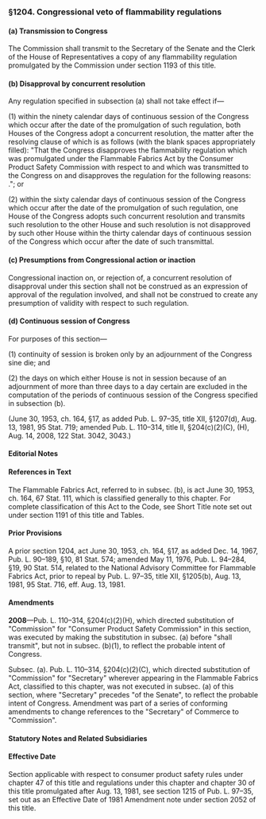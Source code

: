 ### §1204. Congressional veto of flammability regulations ###

#### (a) Transmission to Congress ####

The Commission shall transmit to the Secretary of the Senate and the Clerk of the House of Representatives a copy of any flammability regulation promulgated by the Commission under section 1193 of this title.

#### (b) Disapproval by concurrent resolution ####

Any regulation specified in subsection (a) shall not take effect if—

(1) within the ninety calendar days of continuous session of the Congress which occur after the date of the promulgation of such regulation, both Houses of the Congress adopt a concurrent resolution, the matter after the resolving clause of which is as follows (with the blank spaces appropriately filled): "That the Congress disapproves the flammability regulation which was promulgated under the Flammable Fabrics Act by the Consumer Product Safety Commission with respect to and which was transmitted to the Congress on and disapproves the regulation for the following reasons: ."; or

(2) within the sixty calendar days of continuous session of the Congress which occur after the date of the promulgation of such regulation, one House of the Congress adopts such concurrent resolution and transmits such resolution to the other House and such resolution is not disapproved by such other House within the thirty calendar days of continuous session of the Congress which occur after the date of such transmittal.

#### (c) Presumptions from Congressional action or inaction ####

Congressional inaction on, or rejection of, a concurrent resolution of disapproval under this section shall not be construed as an expression of approval of the regulation involved, and shall not be construed to create any presumption of validity with respect to such regulation.

#### (d) Continuous session of Congress ####

For purposes of this section—

(1) continuity of session is broken only by an adjournment of the Congress sine die; and

(2) the days on which either House is not in session because of an adjournment of more than three days to a day certain are excluded in the computation of the periods of continuous session of the Congress specified in subsection (b).

(June 30, 1953, ch. 164, §17, as added Pub. L. 97–35, title XII, §1207(d), Aug. 13, 1981, 95 Stat. 719; amended Pub. L. 110–314, title II, §204(c)(2)(C), (H), Aug. 14, 2008, 122 Stat. 3042, 3043.)

#### **Editorial Notes** ####

#### References in Text ####

The Flammable Fabrics Act, referred to in subsec. (b), is act June 30, 1953, ch. 164, 67 Stat. 111, which is classified generally to this chapter. For complete classification of this Act to the Code, see Short Title note set out under section 1191 of this title and Tables.

#### Prior Provisions ####

A prior section 1204, act June 30, 1953, ch. 164, §17, as added Dec. 14, 1967, Pub. L. 90–189, §10, 81 Stat. 574; amended May 11, 1976, Pub. L. 94–284, §19, 90 Stat. 514, related to the National Advisory Committee for Flammable Fabrics Act, prior to repeal by Pub. L. 97–35, title XII, §1205(b), Aug. 13, 1981, 95 Stat. 716, eff. Aug. 13, 1981.

#### Amendments ####

**2008**—Pub. L. 110–314, §204(c)(2)(H), which directed substitution of "Commission" for "Consumer Product Safety Commission" in this section, was executed by making the substitution in subsec. (a) before "shall transmit", but not in subsec. (b)(1), to reflect the probable intent of Congress.

Subsec. (a). Pub. L. 110–314, §204(c)(2)(C), which directed substitution of "Commission" for "Secretary" wherever appearing in the Flammable Fabrics Act, classified to this chapter, was not executed in subsec. (a) of this section, where "Secretary" precedes "of the Senate", to reflect the probable intent of Congress. Amendment was part of a series of conforming amendments to change references to the "Secretary" of Commerce to "Commission".

#### **Statutory Notes and Related Subsidiaries** ####

#### Effective Date ####

Section applicable with respect to consumer product safety rules under chapter 47 of this title and regulations under this chapter and chapter 30 of this title promulgated after Aug. 13, 1981, see section 1215 of Pub. L. 97–35, set out as an Effective Date of 1981 Amendment note under section 2052 of this title.